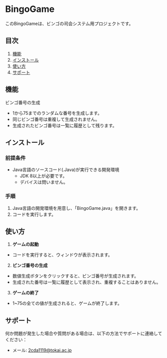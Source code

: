 # BingoGame

このBingoGameは、ビンゴの司会システム用プロジェクトです。

## 目次
1. [機能](#機能)
2. [インストール](#インストール)
3. [使い方](#使い方)
4. [サポート](#サポート)

## 機能
ビンゴ番号の生成
- 1から75までのランダムな番号を生成します。
- 同じビンゴ番号は重複して生成されません。
- 生成されたビンゴ番号は一覧に履歴として残ります。

## インストール
### 前提条件
- Java言語のソースコード(.Java)が実行できる開発環境
  - JDK 8以上が必要です。
  - デバイスは問いません。

### 手順
1. Java言語の開発環境を用意し、「BingoGame.java」を開きます。
2. コードを実行します。

## 使い方
1. **ゲームの起動**
  - コードを実行すると、ウィンドウが表示されます。
2. **ビンゴ番号の生成**
  - 数値生成ボタンをクリックすると、ビンゴ番号が生成されます。
  - 生成された番号は一覧に履歴として表示され、重複することはありません。
3. **ゲームの終了**
  - 1~75の全ての値が生成されると、ゲームが終了します。

## サポート
何か問題が発生した場合や質問がある場合は、以下の方法でサポートに連絡してください：
- メール: 2cda1119@tokai.ac.jp
